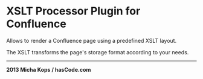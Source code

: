 # XSLT Processor Plugin for Confluence

Allows to render a Confluence page using a predefined XSLT layout.

The XSLT transforms the page's storage format according to your needs.

---

**2013 Micha Kops / hasCode.com**

